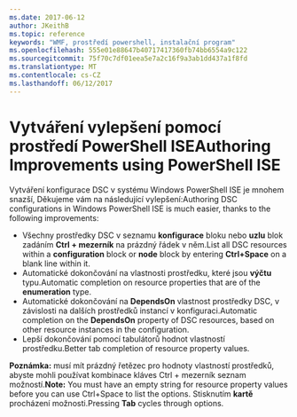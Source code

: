 ```yaml
---
ms.date: 2017-06-12
author: JKeithB
ms.topic: reference
keywords: "WMF, prostředí powershell, instalační program"
ms.openlocfilehash: 555e01e88647b40717417360fb74bb6554a9c122
ms.sourcegitcommit: 75f70c7df01eea5e7a2c16f9a3ab1dd437a1f8fd
ms.translationtype: MT
ms.contentlocale: cs-CZ
ms.lasthandoff: 06/12/2017
---
```

# <a name="authoring-improvements-using-powershell-ise"></a><span data-ttu-id="02be2-102">Vytváření vylepšení pomocí prostředí PowerShell ISE</span><span class="sxs-lookup"><span data-stu-id="02be2-102">Authoring Improvements using PowerShell ISE</span></span>

<span data-ttu-id="02be2-103">Vytváření konfigurace DSC v systému Windows PowerShell ISE je mnohem snazší, Děkujeme vám na následující vylepšení:</span><span class="sxs-lookup"><span data-stu-id="02be2-103">Authoring DSC configurations in Windows PowerShell ISE is much easier, thanks to the following improvements:</span></span>

- <span data-ttu-id="02be2-104">Všechny prostředky DSC v seznamu **konfigurace** bloku nebo **uzlu** blok zadáním **Ctrl + mezerník** na prázdný řádek v něm.</span><span class="sxs-lookup"><span data-stu-id="02be2-104">List all DSC resources within a **configuration** block or **node** block by entering **Ctrl+Space** on a blank line within it.</span></span>
- <span data-ttu-id="02be2-105">Automatické dokončování na vlastnosti prostředku, které jsou **výčtu** typu.</span><span class="sxs-lookup"><span data-stu-id="02be2-105">Automatic completion on resource properties that are of the **enumeration** type.</span></span>
- <span data-ttu-id="02be2-106">Automatické dokončování na **DependsOn** vlastnost prostředky DSC, v závislosti na dalších prostředků instancí v konfiguraci.</span><span class="sxs-lookup"><span data-stu-id="02be2-106">Automatic completion on the **DependsOn** property of DSC resources, based on other resource instances in the configuration.</span></span>
- <span data-ttu-id="02be2-107">Lepší dokončování pomocí tabulátorů hodnot vlastností prostředku.</span><span class="sxs-lookup"><span data-stu-id="02be2-107">Better tab completion of resource property values.</span></span>

<span data-ttu-id="02be2-108">**Poznámka:** musí mít prázdný řetězec pro hodnoty vlastností prostředků, abyste mohli používat kombinace kláves Ctrl + mezerník seznam možností.</span><span class="sxs-lookup"><span data-stu-id="02be2-108">**Note:** You must have an empty string for resource property values before you can use Ctrl+Space to list the options.</span></span> <span data-ttu-id="02be2-109">Stisknutím **kartě** procházení možnosti.</span><span class="sxs-lookup"><span data-stu-id="02be2-109">Pressing **Tab** cycles through options.</span></span>

